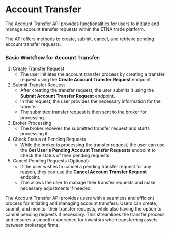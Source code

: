 # Account Transfer

The Account Transfer API provides functionalities for users to initiate and manage account transfer requests within the ETNA trade platform.&#x20;

The API offers methods to create, submit, cancel, and retrieve pending account transfer requests.

### Basic Workflow for Account Transfer:

1. Create Transfer Request
   * The user initiates the account transfer process by creating a transfer request using the **Create Account Transfer Request** endpoint.
2. Submit Transfer Request
   * After creating the transfer request, the user submits it using the **Submit Account Transfer Request** endpoint.
   * In this request, the user provides the necessary information for the transfer.
   * The submitted transfer request is then sent to the broker for processing.
3. Broker Processing
   * The broker receives the submitted transfer request and starts processing it.
4. Check Status of Pending Requests
   * While the broker is processing the transfer request, the user can use the **Get User's Pending Account Transfer Requests** endpoint to check the status of their pending requests.
5. Cancel Pending Requests (Optional)
   * If the user wishes to cancel a pending transfer request for any reason, they can use the **Cancel Account Transfer Request** endpoint.
   * This allows the user to manage their transfer requests and make necessary adjustments if needed.

The Account Transfer API provides users with a seamless and efficient process for initiating and managing account transfers. Users can create, submit, and monitor their transfer requests, while also having the option to cancel pending requests if necessary. This streamlines the transfer process and ensures a smooth experience for investors when transferring assets between brokerage firms. 
